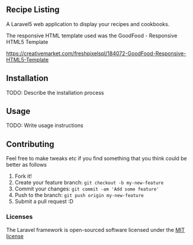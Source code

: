 ## Recipe Listing

A Laravel5 web application to display your recipes and cookbooks.

The responsive HTML template used was the GoodFood - Responsive HTML5 Template

https://creativemarket.com/freshpixelspl/184072-GoodFood-Responsive-HTML5-Template

## Installation

TODO: Describe the installation process

## Usage

TODO: Write usage instructions

## Contributing

Feel free to make tweaks etc if you find something that you think could be better as follows

1. Fork it!
2. Create your feature branch: `git checkout -b my-new-feature`
3. Commit your changes: `git commit -am 'Add some feature'`
4. Push to the branch: `git push origin my-new-feature`
5. Submit a pull request :D

### Licenses

The Laravel framework is open-sourced software licensed under the [MIT license](http://opensource.org/licenses/MIT)
